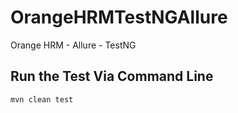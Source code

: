 # OrangeHRMTestNGAllure

Orange HRM - Allure - TestNG

## Run the Test Via Command Line
```
mvn clean test
```
